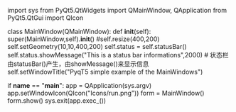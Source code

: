import sys
from PyQt5.QtWidgets import QMainWindow, QApplication
from PyQt5.QtGui import QIcon

class MainWindow(QMainWindow):
    def __init__(self):
        super(MainWindow,self).__init__()
        #self.resize(400,200)
        self.setGeometry(10,10,400,200)
        self.status = self.statusBar()
        self.status.showMessage("This is a status bar informations",2000)
        # 状态栏由statusBar()产生，由showMessage()来显示信息
        self.setWindowTitle("PyqT5  simple example of the MainWindows")


if __name__ == "__main__":
    app = QApplication(sys.argv)
    app.setWindowIcon(QIcon("Icons/run.png"))
    form = MainWindow()
    form.show()
    sys.exit(app.exec_())
